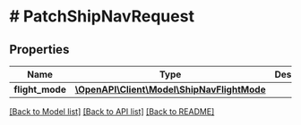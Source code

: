 # # PatchShipNavRequest

## Properties

Name | Type | Description | Notes
------------ | ------------- | ------------- | -------------
**flight_mode** | [**\OpenAPI\Client\Model\ShipNavFlightMode**](ShipNavFlightMode.md) |  | [optional]

[[Back to Model list]](../../README.md#models) [[Back to API list]](../../README.md#endpoints) [[Back to README]](../../README.md)

